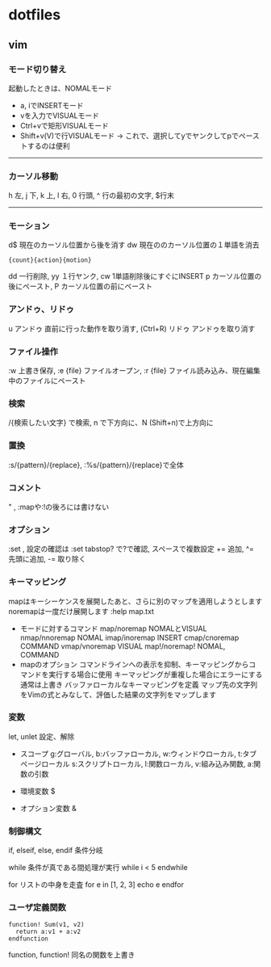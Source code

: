 # dotfiles

## vim

### モード切り替え
起動したときは、NOMALモード
* a, iでINSERTモード
* vを入力でVISUALモード
* Ctrl+vで矩形VISUALモード
* Shift+v(V)で行VISUALモード → これで、選択してyでヤンクしてpでペーストするのは便利

---

### カーソル移動
h 左, j 下, k 上, l 右, 0 行頭, ^ 行の最初の文字, $行末

---

### モーション
d$ 現在のカーソル位置から後を消す
dw 現在ののカーソル位置の１単語を消去

    {count}{action}{motion}

dd 一行削除, yy １行ヤンク,  cw 1単語削除後にすぐにINSERT
p カーソル位置の後にペースト, P カーソル位置の前にペースト

### アンドゥ、リドゥ
u アンドゥ 直前に行った動作を取り消す, <C-R>(Ctrl+R) リドゥ アンドゥを取り消す

### ファイル操作
:w 上書き保存, :e {file} ファイルオープン, :r {file} ファイル読み込み、現在編集中のファイルにペースト

### 検索
/{検索したい文字} で検索, n で下方向に、N (Shift+n)で上方向に

### 置換
:s/{pattern}/{replace}, :%s/{pattern}/{replace}で全体

### コメント
" , :mapや:!の後ろには書けない

### オプション
:set , 設定の確認は :set tabstop? で?で確認, スペースで複数設定
+= 追加, ^= 先頭に追加, -= 取り除く

### キーマッピング
mapはキーシーケンスを展開したあと、さらに別のマップを適用しようとします
noremapは一度だけ展開します
:help map.txt
* モードに対するコマンド
map/noremap NOMALとVISUAL
nmap/nnoremap NOMAL
imap/inoremap INSERT
cmap/cnoremap COMMAND
vmap/vnoremap VISUAL
map!/noremap! NOMAL, COMMAND
* mapのオプション
<slient> コマンドラインへの表示を抑制、キーマッピングからコマンドを実行する場合に使用
<unique> キーマッピングが重複した場合にエラーにする 通常は上書き
<buffer> バッファローカルなキーマッピングを定義
<expr> マップ先の文字列をVimの式とみなして、評価した結果の文字列をマップします

### 変数
let, unlet 設定、解除

* スコープ
g:グローバル, b:バッファローカル, w:ウィンドウローカル, t:タブページローカル
s:スクリプトローカル, l:関数ローカル, v:組み込み関数, a:関数の引数

* 環境変数
$

* オプション変数
&

### 制御構文

if, elseif, else, endif 条件分岐

while 条件が真である間処理が実行
    while i < 5
    endwhile

for リストの中身を走査
    for e in [1, 2, 3]
      echo e
    endfor

### ユーザ定義関数

    function! Sum(v1, v2)
      return a:v1 + a:v2
    endfunction

function, function! 同名の関数を上書き


